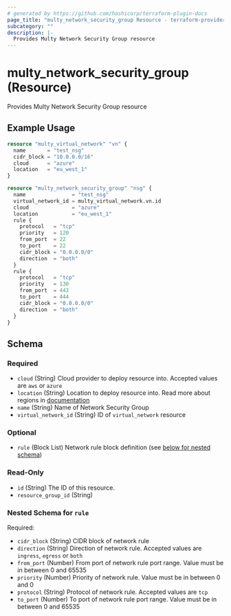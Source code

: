 ```yaml
---
# generated by https://github.com/hashicorp/terraform-plugin-docs
page_title: "multy_network_security_group Resource - terraform-provider-multy"
subcategory: ""
description: |-
  Provides Multy Network Security Group resource
---
```


# multy_network_security_group (Resource)

Provides Multy Network Security Group resource

## Example Usage

```terraform
resource "multy_virtual_network" "vn" {
  name       = "test_nsg"
  cidr_block = "10.0.0.0/16"
  cloud      = "azure"
  location   = "eu_west_1"
}

resource "multy_network_security_group" "nsg" {
  name               = "test_nsg"
  virtual_network_id = multy_virtual_network.vn.id
  cloud              = "azure"
  location           = "eu_west_1"
  rule {
    protocol   = "tcp"
    priority   = 120
    from_port  = 22
    to_port    = 22
    cidr_block = "0.0.0.0/0"
    direction  = "both"
  }
  rule {
    protocol   = "tcp"
    priority   = 130
    from_port  = 443
    to_port    = 444
    cidr_block = "0.0.0.0/0"
    direction  = "both"
  }
}
```

<!-- schema generated by tfplugindocs -->
## Schema

### Required

- `cloud` (String) Cloud provider to deploy resource into. Accepted values are `aws` or `azure`
- `location` (String) Location to deploy resource into. Read more about regions in [documentation](https://docs.multy.dev/regions)
- `name` (String) Name of Network Security Group
- `virtual_network_id` (String) ID of `virtual_network` resource

### Optional

- `rule` (Block List) Network rule block definition (see [below for nested schema](#nestedblock--rule))

### Read-Only

- `id` (String) The ID of this resource.
- `resource_group_id` (String)

<a id="nestedblock--rule"></a>
### Nested Schema for `rule`

Required:

- `cidr_block` (String) CIDR block of network rule
- `direction` (String) Direction of network rule. Accepted values are `ingress`, `egress` or `both`
- `from_port` (Number) From port of network rule port range. Value must be in between 0 and 65535
- `priority` (Number) Priority of network rule. Value must be in between 0 and 0
- `protocol` (String) Protocol of network rule. Accepted values are `tcp`
- `to_port` (Number) To port of network rule port range. Value must be in between 0 and 65535


